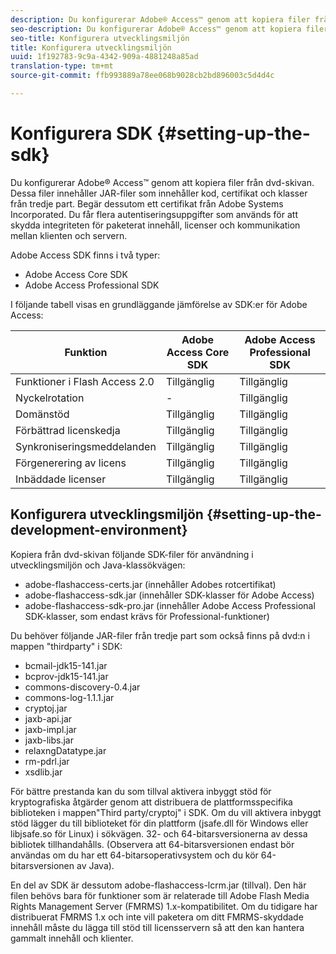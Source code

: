 ```yaml
---
description: Du konfigurerar Adobe® Access™ genom att kopiera filer från dvd-skivan. Dessa filer innehåller JAR-filer som innehåller kod, certifikat och klasser från tredje part. Begär dessutom ett certifikat från Adobe Systems Incorporated. Du får flera autentiseringsuppgifter som används för att skydda integriteten för paketerat innehåll, licenser och kommunikation mellan klienten och servern.
seo-description: Du konfigurerar Adobe® Access™ genom att kopiera filer från dvd-skivan. Dessa filer innehåller JAR-filer som innehåller kod, certifikat och klasser från tredje part. Begär dessutom ett certifikat från Adobe Systems Incorporated. Du får flera autentiseringsuppgifter som används för att skydda integriteten för paketerat innehåll, licenser och kommunikation mellan klienten och servern.
seo-title: Konfigurera utvecklingsmiljön
title: Konfigurera utvecklingsmiljön
uuid: 1f192783-9c9a-4342-909a-4881248a85ad
translation-type: tm+mt
source-git-commit: ffb993889a78ee068b9028cb2bd896003c5d4d4c

---
```



# Konfigurera SDK {#setting-up-the-sdk}

Du konfigurerar Adobe® Access™ genom att kopiera filer från dvd-skivan. Dessa filer innehåller JAR-filer som innehåller kod, certifikat och klasser från tredje part. Begär dessutom ett certifikat från Adobe Systems Incorporated. Du får flera autentiseringsuppgifter som används för att skydda integriteten för paketerat innehåll, licenser och kommunikation mellan klienten och servern.

Adobe Access SDK finns i två typer:
* Adobe Access Core SDK
* Adobe Access Professional SDK

I följande tabell visas en grundläggande jämförelse av SDK:er för Adobe Access:

| Funktion | Adobe Access Core SDK | Adobe Access Professional SDK |
|---|---|---|
| Funktioner i Flash Access 2.0 | Tillgänglig | Tillgänglig |
| Nyckelrotation | - | Tillgänglig |
| Domänstöd | Tillgänglig | Tillgänglig |
| Förbättrad licenskedja | Tillgänglig | Tillgänglig |
| Synkroniseringsmeddelanden | Tillgänglig | Tillgänglig |
| Förgenerering av licens | Tillgänglig | Tillgänglig |
| Inbäddade licenser | Tillgänglig | Tillgänglig |

## Konfigurera utvecklingsmiljön {#setting-up-the-development-environment}

Kopiera från dvd-skivan följande SDK-filer för användning i utvecklingsmiljön och Java-klassökvägen:

* adobe-flashaccess-certs.jar (innehåller Adobes rotcertifikat)
* adobe-flashaccess-sdk.jar (innehåller SDK-klasser för Adobe Access)
* adobe-flashaccess-sdk-pro.jar (innehåller Adobe Access Professional SDK-klasser, som endast krävs för Professional-funktioner)

Du behöver följande JAR-filer från tredje part som också finns på dvd:n i mappen &quot;thirdparty&quot; i SDK:

* bcmail-jdk15-141.jar
* bcprov-jdk15-141.jar
* commons-discovery-0.4.jar
* commons-log-1.1.1.jar
* cryptoj.jar
* jaxb-api.jar
* jaxb-impl.jar
* jaxb-libs.jar
* relaxngDatatype.jar
* rm-pdrl.jar
* xsdlib.jar

För bättre prestanda kan du som tillval aktivera inbyggt stöd för kryptografiska åtgärder genom att distribuera de plattformsspecifika biblioteken i mappen&quot;Third party/cryptoj&quot; i SDK. Om du vill aktivera inbyggt stöd lägger du till biblioteket för din plattform (jsafe.dll för Windows eller libjsafe.so för Linux) i sökvägen. 32- och 64-bitarsversionerna av dessa bibliotek tillhandahålls. (Observera att 64-bitarsversionen endast bör användas om du har ett 64-bitarsoperativsystem och du kör 64-bitarsversionen av Java).

En del av SDK är dessutom adobe-flashaccess-lcrm.jar (tillval). Den här filen behövs bara för funktioner som är relaterade till Adobe Flash Media Rights Management Server (FMRMS) 1.x-kompatibilitet. Om du tidigare har distribuerat FMRMS 1.x och inte vill paketera om ditt FMRMS-skyddade innehåll måste du lägga till stöd till licensservern så att den kan hantera gammalt innehåll och klienter.

